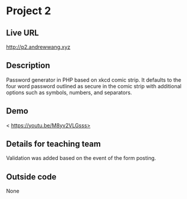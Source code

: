 # Project 2

## Live URL
<http://p2.andrewwang.xyz>

## Description
Password generator in PHP based on xkcd comic strip. It defaults to the four word password outlined as secure in the comic strip with additional options such as symbols, numbers, and separators.

## Demo
< https://youtu.be/M8yv2VLGsss>

## Details for teaching team
Validation was added based on the event of the form posting.

## Outside code
None